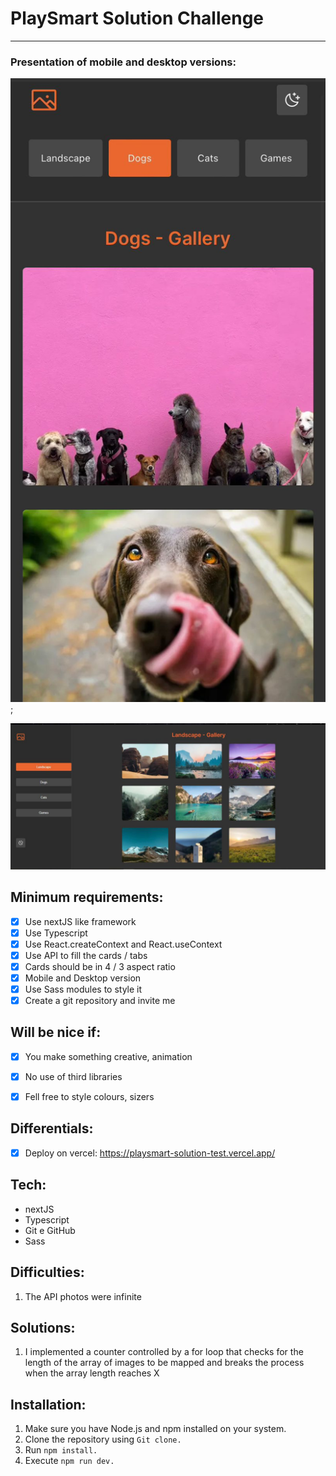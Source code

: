 # PlaySmart Solution Challenge
---
### Presentation of mobile and desktop versions:

![version mobile](./src/imgsReadme/versionmobile.jpg);

![version desktop](./src/imgsReadme/versiondesktop.jpg)

## Minimum requirements:

- [x] Use nextJS like framework
- [x] Use Typescript
- [x] Use React.createContext and React.useContext
- [x] Use API to fill the cards / tabs
- [x] Cards should be in 4 / 3 aspect ratio
- [x] Mobile and Desktop version
- [x] Use Sass modules to style it 
- [x] Create a git repository and invite me

## Will be nice if:

- [x] You make something creative, animation
- [x] No use of third libraries
- [x] Fell free to style colours, sizers


## Differentials:
- [x] Deploy on vercel: https://playsmart-solution-test.vercel.app/

## Tech:

- nextJS
- Typescript
- Git e GitHub
- Sass

## Difficulties:

1. The API photos were infinite 

## Solutions:

1. I implemented a counter controlled by a for loop that checks for the length of the array of images to be mapped and breaks the process when the array length reaches X

## Installation: 

1. Make sure you have Node.js and npm installed on your system.
2. Clone the repository using `Git clone.`
3. Run `npm install.`
4. Execute `npm run dev.`
